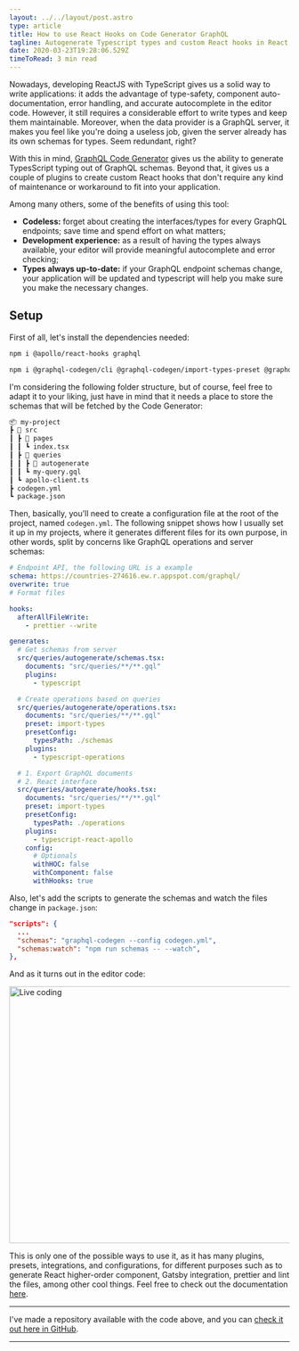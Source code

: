 ```yaml
---
layout: ../../layout/post.astro
type: article
title: How to use React Hooks on Code Generator GraphQL
tagline: Autogenerate Typescript types and custom React hooks in React applications with GraphQL Code Generator.
date: 2020-03-23T19:28:06.529Z
timeToRead: 3 min read
---
```


Nowadays, developing ReactJS with TypeScript gives us a solid way to write applications: it adds the advantage of type-safety, component auto-documentation, error handling, and accurate autocomplete in the editor code. However, it still requires a considerable effort to write types and keep them maintainable. Moreover, when the data provider is a GraphQL server, it makes you feel like you're doing a useless job, given the server already has its own schemas for types. Seem redundant, right?

With this in mind, [GraphQL Code Generator](https://graphql-code-generator.com/) gives us the ability to generate TypesScript typing out of GraphQL schemas. Beyond that, it gives us a couple of plugins to create custom React hooks that don't require any kind of maintenance or workaround to fit into your application.

Among many others, some of the benefits of using this tool:

- **Codeless:** forget about creating the interfaces/types for every GraphQL endpoints; save time and spend effort on what matters;
- **Development experience:** as a result of having the types always available, your editor will provide meaningful autocomplete and error checking;
- **Types always up-to-date:** if your GraphQL endpoint schemas change, your application will be updated and typescript will help you make sure you make the necessary changes.

## Setup

First of all, let's install the dependencies needed:

```sh
npm i @apollo/react-hooks graphql
```

```sh
npm i @graphql-codegen/cli @graphql-codegen/import-types-preset @graphql-codegen/typescript @graphql-codegen/typescript-operations @graphql-codegen/typescript-react-apollo --save-dev
```

I'm considering the following folder structure, but of course, feel free to adapt it to your liking, just have in mind that it needs a place to store the schemas that will be fetched by the Code Generator:

```md
📦 my-project
┣ 📂 src
┃ ┣ 📂 pages
┃ ┃ ┗ index.tsx
┃ ┣ 📂 queries
┃ ┃ ┣ 📂 autogenerate
┃ ┃ ┗ my-query.gql
┃ ┗ apollo-client.ts
┣ codegen.yml
┗ package.json
```

Then, basically, you'll need to create a configuration file at the root of the project, named `codegen.yml`. The following snippet shows how I usually set it up in my projects, where it generates different files for its own purpose, in other words, split by concerns like GraphQL operations and server schemas:

```yaml
# Endpoint API, the following URL is a example
schema: https://countries-274616.ew.r.appspot.com/graphql/
overwrite: true
# Format files

hooks:
  afterAllFileWrite:
    - prettier --write

generates:
  # Get schemas from server
  src/queries/autogenerate/schemas.tsx:
    documents: "src/queries/**/**.gql"
    plugins:
      - typescript

  # Create operations based on queries
  src/queries/autogenerate/operations.tsx:
    documents: "src/queries/**/**.gql"
    preset: import-types
    presetConfig:
      typesPath: ./schemas
    plugins:
      - typescript-operations

  # 1. Export GraphQL documents
  # 2. React interface
  src/queries/autogenerate/hooks.tsx:
    documents: "src/queries/**/**.gql"
    preset: import-types
    presetConfig:
      typesPath: ./operations
    plugins:
      - typescript-react-apollo
    config:
      # Optionals
      withHOC: false
      withComponent: false
      withHooks: true
```

Also, let's add the scripts to generate the schemas and watch the files change in `package.json`:

```json
"scripts": {
  ...
  "schemas": "graphql-codegen --config codegen.yml",
  "schemas:watch": "npm run schemas -- --watch",
},
```

And as it turns out in the editor code:

<img
  src="/images/generating-typescript-types-and-react-hooks-based-on-graphql-endpoint/live-coding.gif"
  alt="Live coding"
  width="800"
  height="461"
/>

This is only one of the possible ways to use it, as it has many plugins, presets, integrations, and configurations, for different purposes such as to generate React higher-order component, Gatsby integration, prettier and lint the files, among other cool things. Feel free to check out the documentation [here](https://graphql-code-generator.com/).

---

I've made a repository available with the code above, and you can [check it out here in GitHub](https://github.com/danilowoz/ts-gql-jsx).

---
